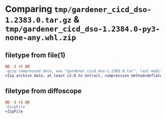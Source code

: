 # Comparing `tmp/gardener_cicd_dso-1.2383.0.tar.gz` & `tmp/gardener_cicd_dso-1.2384.0-py3-none-any.whl.zip`

## filetype from file(1)

```diff
@@ -1 +1 @@
-gzip compressed data, was "gardener_cicd_dso-1.2383.0.tar", last modified: Wed Apr 24 11:09:18 2024, max compression
+Zip archive data, at least v2.0 to extract, compression method=deflate
```

## filetype from diffoscope

```diff
@@ -1 +1 @@
-GzipFile
+ZipFile
```

